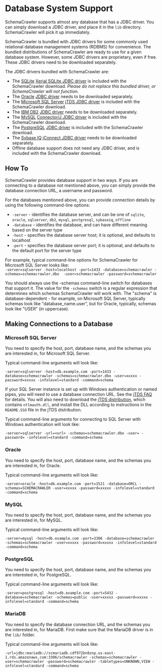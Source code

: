# Database System Support

SchemaCrawler supports almost any database that has a JDBC driver. You can simply download a JDBC 
driver, and place it in the `lib` directory. SchemaCrawler will pick it up immediately. 

SchemaCrawler is bundled with JDBC drivers for some commonly used relational database management 
systems (RDBMS) for convenience. The bundled distributions of SchemaCrawler are ready to use for a 
given database system. However, some JDBC drivers are proprietary, even if free. These JDBC 
drivers need to be downloaded separately.

The JDBC drivers bundled with SchemaCrawler are:

- The [SQLite](http://www.sqlite.org/) [Xerial SQLite JDBC driver](http://www.xerial.org/trac/Xerial/wiki/SQLiteJDBC) 
  is included with the SchemaCrawler download. _Please do not replace this bundled driver, or SchemaCrawler will not function._
- The [Oracle](http://www.oracle.com/) [JDBC driver](http://www.oracle.com/technology/software/tech/java/sqlj_jdbc/index.html) 
  needs to be downloaded separately.
- The [Microsoft SQL Server](http://www.microsoft.com/sqlserver/) [jTDS JDBC driver](http://jtds.sourceforge.net/) 
  is included with the SchemaCrawler download.
- The [IBM DB2](http://www.ibm.com/software/data/db2/) [JDBC driver](http://www.ibm.com/software/data/db2/linux-unix-windows/download.html) 
  needs to be downloaded separately.
- The [MySQL](http://www.mysql.com/) [Connector/J JDBC driver](http://dev.mysql.com/downloads/connector/j/) 
  is included with the SchemaCrawler download.
- The [PostgreSQL](http://www.postgresql.org/) [JDBC driver](http://jdbc.postgresql.org/) 
  is included with the SchemaCrawler download.
- The [Sybase IQ](http://www.sybase.com/products/datawarehousing/sybaseiq) [jConnect JDBC driver](http://www.sybase.com/products/allproductsa-z/softwaredeveloperkit/jconnect) needs to be downloaded separately.
- Offline database support does not need any JDBC driver, 
  and is included with the SchemaCrawler download.

## How To

SchemaCrawler provides database support in two ways. If you are connecting to a database
not mentioned above, you can simply provide the database connection URL, a username and password.

For the databases mentioned above, you can provide connection details by using the following
command-line options:

- `-server` - identifies the database server, and can be one of `sqlite`, `oracle`, `sqlserver`, 
   `db2`, `mysql`, `postgresql`, `sybaseiq`, `offline`
- `-database` - identifies the database, and can have different meaning based on the server type
- `-host` - specifies the database server host; it is optional, and defaults to localhost
- `-port` - specifies the database server port; it is optional, and defaults to the default port for the server type

For example, typical command-line options for SchemaCrawler for Microsoft SQL Server looks like:  
`-server=sqlserver -host=localhost -port=1433 -database=schemacrawler -schemas=schemacrawler.dbo 
-user=schemacrawler -password=schemacrawler`

You should always use the -schemas command-line switch for databases that support it. The value 
for the `-schemas` switch is a regular expression that determines which schemas SchemaCrawler will 
work with. The "schema" is database-dependent - for example, on Microsoft SQL Server, typically 
schemas look like "database_name.user", but for Oracle, typically, schemas look like "USER" (in uppercase).

## Making Connections to a Database

### Microsoft SQL Server

You need to specify the host, port, database name, and the schemas you
are interested in, for Microsoft SQL Server.


Typical command-line arguments will look like:
```
-server=sqlserver -host=db.example.com -port=1433 -database=schemacrawler -schemas=schemacrawler.dbo -user=xxxxx -password=xxxxx -infolevel=standard -command=schema
```

If your SQL Server instance is set up with Windows authentication or named pipes, you
will need to use a database connection URL. See the [jTDS
FAQ](http://jtds.sourceforge.net/faq.html) for details. You will also need to download
the [jTDS distribution](http://sourceforge.net/projects/jtds/files), which contains
`ntlmauth.dll`, and install the DLL according to instructions in the `README.SSO` file
in the jTDS distribution.

Typical command-line arguments for connecting to SQL Server with Windows authentication will look like:
```
-server=sqlserver -url=<url> -schemas=schemacrawler.dbo -user= -password= -infolevel=standard -command=schema
```

### Oracle

You need to specify the host, port, database name, and the schemas you
are interested in, for Oracle.


Typical command-line arguments will look like:
```
-server=oracle -host=db.example.com -port=1521 -database=ORCL -schemas=SCHEMACRAWLER -user=xxxxx -password=xxxxx -infolevel=standard -command=schema
```

### MySQL

You need to specify the host, port, database name, and the schemas you
are interested in, for MySQL.


Typical command-line arguments will look like:
```
-server=mysql -host=db.example.com -port=3306 -database=schemacrawler -schemas=schemacrawler -user=xxxxx -password=xxxxx -infolevel=standard -command=schema
```

### PostgreSQL

You need to specify the host, port, database name, and the schemas you
are interested in, for PostgreSQL.


Typical command-line arguments will look like:
```
-server=postgresql -host=db.example.com -port=5432 -database=schemacrawler -schemas=public -user=xxxxx -password=xxxxx -infolevel=standard -command=schema
```

### MariaDB

You need to specify the database connection URL, and the schemas you are
interested in, for MariaDB. First make sure that the MariaDB driver is
in the `lib/` folder.


Typical command-line arguments will look like:

```
-url=jdbc:mariadb://scmariadb.cdf972bn8znp.us-east-1.rds.amazonaws.com:3306/schemacrawler -schemas=schemacrawler -user=schemacrawler -password=schemacrawler -tabletypes=UNKNOWN,VIEW -infolevel=standard -command=schema 
```
